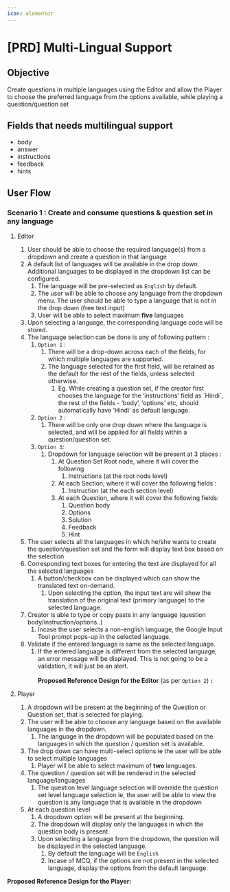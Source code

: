 ```yaml
---
icon: elementor
---
```


# \[PRD] Multi-Lingual Support

## Objective <a href="#id-prd-multi-lingualsupport-objective" id="id-prd-multi-lingualsupport-objective"></a>

Create questions in multiple languages using the Editor and allow the Player to choose the preferred language from the options available, while playing a question/question set

## Fields that needs multilingual support <a href="#id-prd-multi-lingualsupport-fieldsthatneedsmultilingualsupport" id="id-prd-multi-lingualsupport-fieldsthatneedsmultilingualsupport"></a>

* body
* answer
* instructions
* feedback
* hints

## User Flow <a href="#id-prd-multi-lingualsupport-userflow" id="id-prd-multi-lingualsupport-userflow"></a>

### Scenario 1 : Create and consume questions & question set in any language <a href="#id-prd-multi-lingualsupport-scenario1-createandconsumequestions-and-questionsetinanylanguage" id="id-prd-multi-lingualsupport-scenario1-createandconsumequestions-and-questionsetinanylanguage"></a>

1. Editor
   1. User should be able to choose the required language(s) from a dropdown and create a question in that language
   2. A default list of languages will be available in the drop down. Additional languages to be displayed in the dropdown list can be configured.
      1. The language will be pre-selected as `English` by default.
      2. The user will be able to choose any language from the dropdown menu. The user should be able to type a language that is not in the drop down (free text input)
      3. User will be able to select maximum **five** languages
   3. Upon selecting a language, the corresponding language code will be stored.
   4. The language selection can be done is any of following pattern :
      1. `Option 1` _:_
         1. There will be a drop-down across each of the fields, for which multiple languages are supported.
         2. The language selected for the first field, will be retained as the default for the rest of the fields, unless selected otherwise.&#x20;
            1. Eg. While creating a question set, if the creator first chooses the language for the ‘instructions’ field as \`Hindi\`, the rest of the fields - ‘body’, ‘options’ etc, should automatically have ‘Hindi’ as default language.
      2. `Option 2` _:_
         1. There will be only one drop down where the language is selected, and will be applied for all fields within a question/question set.
      3. `Option 3`_:_
         1. Dropdown for language selection will be present at 3 places :
            1. At Question Set Root node, where it will cover the following
               1. Instructions (at the root node level)
            2. At each Section, where it will cover the following fields :
               1. Instruction (at the each section level)
            3. At each Question, where it will cover the following fields:
               1. Question body
               2. Options
               3. Solution
               4. Feedback
               5. Hint
   5. The user selects all the languages in which he/she wants to create the question/question set and the form will display text box based on the selection
   6. Corresponding text boxes for entering the text are displayed for all the selected languages
      1. A button/checkbox can be displayed which can show the translated text on-demand.
         1. Upon selecting the option, the input text are will show the translation of the original text (primary language) to the selected language.
   7. Creator is able to type or copy paste in any language (question body/instruction/options..)
      1. Incase the user selects a non-english language, the Google Input Tool prompt pops-up in the selected language.
   8. Validate if the entered language is same as the selected language.
      1.  If the entered language is different from the selected language, an error message will be displayed. This is not going to be a validation, it will just be an alert.\
          \
          **Proposed Reference Design for the Editor** (as per `Option 2`) **:**





1. Player
   1. A dropdown will be present at the beginning of the Question or Question set, that is selected for playing.
   2. The user will be able to choose any language based on the available languages in the dropdown.
      1. The language in the dropdown will be populated based on the languages in which the question / question set is available.
   3. The drop down can have multi-select options ie the user will be able to select multiple languages
      1. Player will be able to select maximum of **two** languages.
   4. The question / question set will be rendered in the selected language/languages
      1. The question level language selection will override the question set level language selection ie, the user will be able to view the question is any language that is available in the dropdown
   5. At each question level
      1. A dropdown option will be present at the beginning.
      2. The dropdown will display only the languages in which the question body is present.
      3. Upon selecting a language from the dropdown, the question will be displayed in the selected language.
         1. By default the language will be `English`
         2. Incase of MCQ, if the options are not present in the selected language, display the options from the default language.

**Proposed Reference Design for the Player:**



